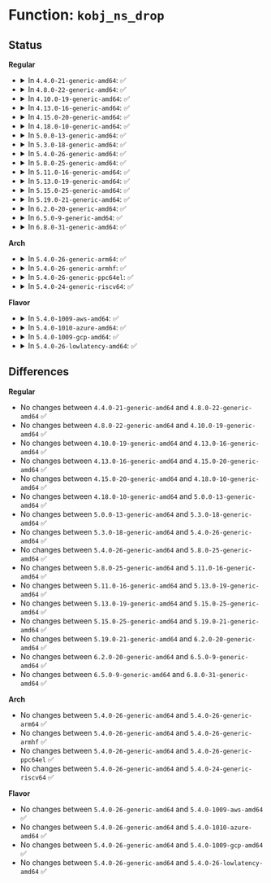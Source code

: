 # Function: <code>kobj_ns_drop</code>

## Status
<b>Regular</b>
<ul>
<li>
<details>
<summary>In <code>4.4.0-21-generic-amd64</code>: ✅</summary>

```c
void kobj_ns_drop(enum kobj_ns_type type, void * ns)
```

```json
{
  "name": "kobj_ns_drop",
  "collision_type": "Unique Global",
  "inline_type": "No",
  "funcs": [
    {
      "addr": 18446744071582959648,
      "name": "kobj_ns_drop",
      "external": true,
      "loc": "lib/kobject.c:1065",
      "file": "lib/kobject.c",
      "inline": "seen, unknown",
      "caller_inline": [],
      "caller_func": [
        "fs/sysfs/mount.c:sysfs_kill_sb",
        "fs/sysfs/mount.c:sysfs_mount"
      ]
    }
  ],
  "symbols": [
    {
      "addr": 18446744071582959648,
      "name": "kobj_ns_drop",
      "section": ".text",
      "bind": "STB_GLOBAL",
      "size": 76
    }
  ]
}
```
</details>
</li>
<li>
<details>
<summary>In <code>4.8.0-22-generic-amd64</code>: ✅</summary>

```c
void kobj_ns_drop(enum kobj_ns_type type, void * ns)
```

```json
{
  "name": "kobj_ns_drop",
  "collision_type": "Unique Global",
  "inline_type": "No",
  "funcs": [
    {
      "addr": 18446744071583247072,
      "name": "kobj_ns_drop",
      "external": true,
      "loc": "lib/kobject.c:1066",
      "file": "lib/kobject.c",
      "inline": "seen, unknown",
      "caller_inline": [],
      "caller_func": [
        "fs/sysfs/mount.c:sysfs_kill_sb",
        "fs/sysfs/mount.c:sysfs_mount"
      ]
    }
  ],
  "symbols": [
    {
      "addr": 18446744071583247072,
      "name": "kobj_ns_drop",
      "section": ".text",
      "bind": "STB_GLOBAL",
      "size": 76
    }
  ]
}
```
</details>
</li>
<li>
<details>
<summary>In <code>4.10.0-19-generic-amd64</code>: ✅</summary>

```c
void kobj_ns_drop(enum kobj_ns_type type, void * ns)
```

```json
{
  "name": "kobj_ns_drop",
  "collision_type": "Unique Global",
  "inline_type": "No",
  "funcs": [
    {
      "addr": 18446744071583362384,
      "name": "kobj_ns_drop",
      "external": true,
      "loc": "lib/kobject.c:1066",
      "file": "lib/kobject.c",
      "inline": "seen, unknown",
      "caller_inline": [],
      "caller_func": [
        "fs/sysfs/mount.c:sysfs_kill_sb",
        "fs/sysfs/mount.c:sysfs_mount"
      ]
    }
  ],
  "symbols": [
    {
      "addr": 18446744071583362384,
      "name": "kobj_ns_drop",
      "section": ".text",
      "bind": "STB_GLOBAL",
      "size": 76
    }
  ]
}
```
</details>
</li>
<li>
<details>
<summary>In <code>4.13.0-16-generic-amd64</code>: ✅</summary>

```c
void kobj_ns_drop(enum kobj_ns_type type, void * ns)
```

```json
{
  "name": "kobj_ns_drop",
  "collision_type": "Unique Global",
  "inline_type": "No",
  "funcs": [
    {
      "addr": 18446744071588212624,
      "name": "kobj_ns_drop",
      "external": true,
      "loc": "lib/kobject.c:1069",
      "file": "lib/kobject.c",
      "inline": "seen, unknown",
      "caller_inline": [],
      "caller_func": [
        "fs/sysfs/mount.c:sysfs_kill_sb",
        "fs/sysfs/mount.c:sysfs_mount"
      ]
    }
  ],
  "symbols": [
    {
      "addr": 18446744071588212624,
      "name": "kobj_ns_drop",
      "section": ".text",
      "bind": "STB_GLOBAL",
      "size": 76
    }
  ]
}
```
</details>
</li>
<li>
<details>
<summary>In <code>4.15.0-20-generic-amd64</code>: ✅</summary>

```c
void kobj_ns_drop(enum kobj_ns_type type, void * ns)
```

```json
{
  "name": "kobj_ns_drop",
  "collision_type": "Unique Global",
  "inline_type": "No",
  "funcs": [
    {
      "addr": 18446744071588762208,
      "name": "kobj_ns_drop",
      "external": true,
      "loc": "lib/kobject.c:1069",
      "file": "lib/kobject.c",
      "inline": "seen, unknown",
      "caller_inline": [],
      "caller_func": [
        "fs/sysfs/mount.c:sysfs_kill_sb",
        "fs/sysfs/mount.c:sysfs_mount"
      ]
    }
  ],
  "symbols": [
    {
      "addr": 18446744071588762208,
      "name": "kobj_ns_drop",
      "section": ".text",
      "bind": "STB_GLOBAL",
      "size": 79
    }
  ]
}
```
</details>
</li>
<li>
<details>
<summary>In <code>4.18.0-10-generic-amd64</code>: ✅</summary>

```c
void kobj_ns_drop(enum kobj_ns_type type, void * ns)
```

```json
{
  "name": "kobj_ns_drop",
  "collision_type": "Unique Global",
  "inline_type": "No",
  "funcs": [
    {
      "addr": 18446744071589136304,
      "name": "kobj_ns_drop",
      "external": true,
      "loc": "lib/kobject.c:1090",
      "file": "lib/kobject.c",
      "inline": "seen, unknown",
      "caller_inline": [],
      "caller_func": [
        "fs/sysfs/mount.c:sysfs_kill_sb",
        "fs/sysfs/mount.c:sysfs_mount"
      ]
    }
  ],
  "symbols": [
    {
      "addr": 18446744071589136304,
      "name": "kobj_ns_drop",
      "section": ".text",
      "bind": "STB_GLOBAL",
      "size": 79
    }
  ]
}
```
</details>
</li>
<li>
<details>
<summary>In <code>5.0.0-13-generic-amd64</code>: ✅</summary>

```c
void kobj_ns_drop(enum kobj_ns_type type, void * ns)
```

```json
{
  "name": "kobj_ns_drop",
  "collision_type": "Unique Global",
  "inline_type": "No",
  "funcs": [
    {
      "addr": 18446744071589371232,
      "name": "kobj_ns_drop",
      "external": true,
      "loc": "lib/kobject.c:1090",
      "file": "lib/kobject.c",
      "inline": "seen, unknown",
      "caller_inline": [],
      "caller_func": [
        "fs/sysfs/mount.c:sysfs_kill_sb",
        "fs/sysfs/mount.c:sysfs_mount"
      ]
    }
  ],
  "symbols": [
    {
      "addr": 18446744071589371232,
      "name": "kobj_ns_drop",
      "section": ".text",
      "bind": "STB_GLOBAL",
      "size": 79
    }
  ]
}
```
</details>
</li>
<li>
<details>
<summary>In <code>5.3.0-18-generic-amd64</code>: ✅</summary>

```c
void kobj_ns_drop(enum kobj_ns_type type, void * ns)
```

```json
{
  "name": "kobj_ns_drop",
  "collision_type": "Unique Global",
  "inline_type": "No",
  "funcs": [
    {
      "addr": 18446744071589828048,
      "name": "kobj_ns_drop",
      "external": true,
      "loc": "lib/kobject.c:1121",
      "file": "lib/kobject.c",
      "inline": "seen, unknown",
      "caller_inline": [],
      "caller_func": [
        "fs/sysfs/mount.c:sysfs_kill_sb",
        "fs/sysfs/mount.c:sysfs_fs_context_free"
      ]
    }
  ],
  "symbols": [
    {
      "addr": 18446744071589828048,
      "name": "kobj_ns_drop",
      "section": ".text",
      "bind": "STB_GLOBAL",
      "size": 79
    }
  ]
}
```
</details>
</li>
<li>
<details>
<summary>In <code>5.4.0-26-generic-amd64</code>: ✅</summary>

```c
void kobj_ns_drop(enum kobj_ns_type type, void * ns)
```

```json
{
  "name": "kobj_ns_drop",
  "collision_type": "Unique Global",
  "inline_type": "No",
  "funcs": [
    {
      "addr": 18446744071590054192,
      "name": "kobj_ns_drop",
      "external": true,
      "loc": "lib/kobject.c:1121",
      "file": "lib/kobject.c",
      "inline": "seen, unknown",
      "caller_inline": [],
      "caller_func": [
        "fs/sysfs/mount.c:sysfs_kill_sb",
        "fs/sysfs/mount.c:sysfs_fs_context_free"
      ]
    }
  ],
  "symbols": [
    {
      "addr": 18446744071590054192,
      "name": "kobj_ns_drop",
      "section": ".text",
      "bind": "STB_GLOBAL",
      "size": 79
    }
  ]
}
```
</details>
</li>
<li>
<details>
<summary>In <code>5.8.0-25-generic-amd64</code>: ✅</summary>

```c
void kobj_ns_drop(enum kobj_ns_type type, void * ns)
```

```json
{
  "name": "kobj_ns_drop",
  "collision_type": "Unique Global",
  "inline_type": "No",
  "funcs": [
    {
      "addr": 18446744071585049488,
      "name": "kobj_ns_drop",
      "external": true,
      "loc": "lib/kobject.c:1138",
      "file": "lib/kobject.c",
      "inline": "seen, unknown",
      "caller_inline": [],
      "caller_func": [
        "fs/sysfs/mount.c:sysfs_kill_sb",
        "fs/sysfs/mount.c:sysfs_fs_context_free"
      ]
    }
  ],
  "symbols": [
    {
      "addr": 18446744071585049488,
      "name": "kobj_ns_drop",
      "section": ".text",
      "bind": "STB_GLOBAL",
      "size": 79
    }
  ]
}
```
</details>
</li>
<li>
<details>
<summary>In <code>5.11.0-16-generic-amd64</code>: ✅</summary>

```c
void kobj_ns_drop(enum kobj_ns_type type, void * ns)
```

```json
{
  "name": "kobj_ns_drop",
  "collision_type": "Unique Global",
  "inline_type": "No",
  "funcs": [
    {
      "addr": 18446744071585199280,
      "name": "kobj_ns_drop",
      "external": true,
      "loc": "lib/kobject.c:1135",
      "file": "lib/kobject.c",
      "inline": "seen, unknown",
      "caller_inline": [],
      "caller_func": [
        "fs/sysfs/mount.c:sysfs_kill_sb",
        "fs/sysfs/mount.c:sysfs_fs_context_free"
      ]
    }
  ],
  "symbols": [
    {
      "addr": 18446744071585199280,
      "name": "kobj_ns_drop",
      "section": ".text",
      "bind": "STB_GLOBAL",
      "size": 79
    }
  ]
}
```
</details>
</li>
<li>
<details>
<summary>In <code>5.13.0-19-generic-amd64</code>: ✅</summary>

```c
void kobj_ns_drop(enum kobj_ns_type type, void * ns)
```

```json
{
  "name": "kobj_ns_drop",
  "collision_type": "Unique Global",
  "inline_type": "No",
  "funcs": [
    {
      "addr": 18446744071585082352,
      "name": "kobj_ns_drop",
      "external": true,
      "loc": "lib/kobject.c:1135",
      "file": "lib/kobject.c",
      "inline": "seen, unknown",
      "caller_inline": [],
      "caller_func": [
        "fs/sysfs/mount.c:sysfs_kill_sb",
        "fs/sysfs/mount.c:sysfs_fs_context_free"
      ]
    }
  ],
  "symbols": [
    {
      "addr": 18446744071585082352,
      "name": "kobj_ns_drop",
      "section": ".text",
      "bind": "STB_GLOBAL",
      "size": 79
    }
  ]
}
```
</details>
</li>
<li>
<details>
<summary>In <code>5.15.0-25-generic-amd64</code>: ✅</summary>

```c
void kobj_ns_drop(enum kobj_ns_type type, void * ns)
```

```json
{
  "name": "kobj_ns_drop",
  "collision_type": "Unique Global",
  "inline_type": "No",
  "funcs": [
    {
      "addr": 18446744071585529296,
      "name": "kobj_ns_drop",
      "external": true,
      "loc": "lib/kobject.c:1135",
      "file": "lib/kobject.c",
      "inline": "seen, unknown",
      "caller_inline": [],
      "caller_func": [
        "fs/sysfs/mount.c:sysfs_kill_sb",
        "fs/sysfs/mount.c:sysfs_fs_context_free"
      ]
    }
  ],
  "symbols": [
    {
      "addr": 18446744071585529296,
      "name": "kobj_ns_drop",
      "section": ".text",
      "bind": "STB_GLOBAL",
      "size": 79
    }
  ]
}
```
</details>
</li>
<li>
<details>
<summary>In <code>5.19.0-21-generic-amd64</code>: ✅</summary>

```c
void kobj_ns_drop(enum kobj_ns_type type, void * ns)
```

```json
{
  "name": "kobj_ns_drop",
  "collision_type": "Unique Global",
  "inline_type": "No",
  "funcs": [
    {
      "addr": 18446744071586682064,
      "name": "kobj_ns_drop",
      "external": true,
      "loc": "lib/kobject.c:1103",
      "file": "lib/kobject.c",
      "inline": "seen, unknown",
      "caller_inline": [],
      "caller_func": [
        "fs/sysfs/mount.c:sysfs_kill_sb",
        "fs/sysfs/mount.c:sysfs_fs_context_free"
      ]
    }
  ],
  "symbols": [
    {
      "addr": 18446744071586682064,
      "name": "kobj_ns_drop",
      "section": ".text",
      "bind": "STB_GLOBAL",
      "size": 87
    }
  ]
}
```
</details>
</li>
<li>
<details>
<summary>In <code>6.2.0-20-generic-amd64</code>: ✅</summary>

```c
void kobj_ns_drop(enum kobj_ns_type type, void * ns)
```

```json
{
  "name": "kobj_ns_drop",
  "collision_type": "Unique Global",
  "inline_type": "No",
  "funcs": [
    {
      "addr": 18446744071595762608,
      "name": "kobj_ns_drop",
      "external": true,
      "loc": "lib/kobject.c:1118",
      "file": "lib/kobject.c",
      "inline": "seen, unknown",
      "caller_inline": [],
      "caller_func": [
        "fs/sysfs/mount.c:sysfs_kill_sb",
        "fs/sysfs/mount.c:sysfs_fs_context_free"
      ]
    }
  ],
  "symbols": [
    {
      "addr": 18446744071595762608,
      "name": "kobj_ns_drop",
      "section": ".text",
      "bind": "STB_GLOBAL",
      "size": 87
    }
  ]
}
```
</details>
</li>
<li>
<details>
<summary>In <code>6.5.0-9-generic-amd64</code>: ✅</summary>

```c
void kobj_ns_drop(enum kobj_ns_type type, void * ns)
```

```json
{
  "name": "kobj_ns_drop",
  "collision_type": "Unique Global",
  "inline_type": "No",
  "funcs": [
    {
      "addr": 18446744071596286992,
      "name": "kobj_ns_drop",
      "external": true,
      "loc": "lib/kobject.c:1119",
      "file": "lib/kobject.c",
      "inline": "seen, unknown",
      "caller_inline": [],
      "caller_func": [
        "fs/sysfs/mount.c:sysfs_kill_sb",
        "fs/sysfs/mount.c:sysfs_fs_context_free"
      ]
    }
  ],
  "symbols": [
    {
      "addr": 18446744071596286992,
      "name": "kobj_ns_drop",
      "section": ".text",
      "bind": "STB_GLOBAL",
      "size": 87
    }
  ]
}
```
</details>
</li>
<li>
<details>
<summary>In <code>6.8.0-31-generic-amd64</code>: ✅</summary>

```c
void kobj_ns_drop(enum kobj_ns_type type, void * ns)
```

```json
{
  "name": "kobj_ns_drop",
  "collision_type": "Unique Global",
  "inline_type": "No",
  "funcs": [
    {
      "addr": 18446744071597171856,
      "name": "kobj_ns_drop",
      "external": true,
      "loc": "lib/kobject.c:1123",
      "file": "lib/kobject.c",
      "inline": "seen, unknown",
      "caller_inline": [],
      "caller_func": [
        "fs/sysfs/mount.c:sysfs_kill_sb",
        "fs/sysfs/mount.c:sysfs_fs_context_free"
      ]
    }
  ],
  "symbols": [
    {
      "addr": 18446744071597171856,
      "name": "kobj_ns_drop",
      "section": ".text",
      "bind": "STB_GLOBAL",
      "size": 85
    }
  ]
}
```
</details>
</li>
</ul>
<b>Arch</b>
<ul>
<li>
<details>
<summary>In <code>5.4.0-26-generic-arm64</code>: ✅</summary>

```c
void kobj_ns_drop(enum kobj_ns_type type, void * ns)
```

```json
{
  "name": "kobj_ns_drop",
  "collision_type": "Unique Global",
  "inline_type": "No",
  "funcs": [
    {
      "addr": 18446603336503830672,
      "name": "kobj_ns_drop",
      "external": true,
      "loc": "lib/kobject.c:1121",
      "file": "lib/kobject.c",
      "inline": "seen, unknown",
      "caller_inline": [],
      "caller_func": [
        "fs/sysfs/mount.c:sysfs_kill_sb",
        "fs/sysfs/mount.c:sysfs_fs_context_free"
      ]
    }
  ],
  "symbols": [
    {
      "addr": 18446603336503830672,
      "name": "kobj_ns_drop",
      "section": ".text",
      "bind": "STB_GLOBAL",
      "size": 200
    }
  ]
}
```
</details>
</li>
<li>
<details>
<summary>In <code>5.4.0-26-generic-armhf</code>: ✅</summary>

```c
void kobj_ns_drop(enum kobj_ns_type type, void * ns)
```

```json
{
  "name": "kobj_ns_drop",
  "collision_type": "Unique Global",
  "inline_type": "No",
  "funcs": [
    {
      "addr": 3236449712,
      "name": "kobj_ns_drop",
      "external": true,
      "loc": "lib/kobject.c:1121",
      "file": "lib/kobject.c",
      "inline": "seen, unknown",
      "caller_inline": [],
      "caller_func": [
        "fs/sysfs/mount.c:sysfs_kill_sb",
        "fs/sysfs/mount.c:sysfs_fs_context_free"
      ]
    }
  ],
  "symbols": [
    {
      "addr": 3236449712,
      "name": "kobj_ns_drop",
      "section": ".text",
      "bind": "STB_GLOBAL",
      "size": 108
    }
  ]
}
```
</details>
</li>
<li>
<details>
<summary>In <code>5.4.0-26-generic-ppc64el</code>: ✅</summary>

```c
void kobj_ns_drop(enum kobj_ns_type type, void * ns)
```

```json
{
  "name": "kobj_ns_drop",
  "collision_type": "Unique Global",
  "inline_type": "No",
  "funcs": [
    {
      "addr": 13835058055297679296,
      "name": "kobj_ns_drop",
      "external": true,
      "loc": "lib/kobject.c:1121",
      "file": "lib/kobject.c",
      "inline": "seen, unknown",
      "caller_inline": [],
      "caller_func": [
        "fs/sysfs/mount.c:sysfs_kill_sb",
        "fs/sysfs/mount.c:sysfs_fs_context_free"
      ]
    }
  ],
  "symbols": [
    {
      "addr": 13835058055297679296,
      "name": "kobj_ns_drop",
      "section": ".text",
      "bind": "STB_GLOBAL",
      "size": 268
    }
  ]
}
```
</details>
</li>
<li>
<details>
<summary>In <code>5.4.0-24-generic-riscv64</code>: ✅</summary>

```c
void kobj_ns_drop(enum kobj_ns_type type, void * ns)
```

```json
{
  "name": "kobj_ns_drop",
  "collision_type": "Unique Global",
  "inline_type": "No",
  "funcs": [
    {
      "addr": 18446743936279723652,
      "name": "kobj_ns_drop",
      "external": true,
      "loc": "lib/kobject.c:1121",
      "file": "lib/kobject.c",
      "inline": "seen, unknown",
      "caller_inline": [],
      "caller_func": [
        "fs/sysfs/mount.c:sysfs_kill_sb",
        "fs/sysfs/mount.c:sysfs_fs_context_free"
      ]
    }
  ],
  "symbols": [
    {
      "addr": 18446743936279723652,
      "name": "kobj_ns_drop",
      "section": ".text",
      "bind": "STB_GLOBAL",
      "size": 138
    }
  ]
}
```
</details>
</li>
</ul>
<b>Flavor</b>
<ul>
<li>
<details>
<summary>In <code>5.4.0-1009-aws-amd64</code>: ✅</summary>

```c
void kobj_ns_drop(enum kobj_ns_type type, void * ns)
```

```json
{
  "name": "kobj_ns_drop",
  "collision_type": "Unique Global",
  "inline_type": "No",
  "funcs": [
    {
      "addr": 18446744071589656448,
      "name": "kobj_ns_drop",
      "external": true,
      "loc": "lib/kobject.c:1121",
      "file": "lib/kobject.c",
      "inline": "seen, unknown",
      "caller_inline": [],
      "caller_func": [
        "fs/sysfs/mount.c:sysfs_kill_sb",
        "fs/sysfs/mount.c:sysfs_fs_context_free"
      ]
    }
  ],
  "symbols": [
    {
      "addr": 18446744071589656448,
      "name": "kobj_ns_drop",
      "section": ".text",
      "bind": "STB_GLOBAL",
      "size": 79
    }
  ]
}
```
</details>
</li>
<li>
<details>
<summary>In <code>5.4.0-1010-azure-amd64</code>: ✅</summary>

```c
void kobj_ns_drop(enum kobj_ns_type type, void * ns)
```

```json
{
  "name": "kobj_ns_drop",
  "collision_type": "Unique Global",
  "inline_type": "No",
  "funcs": [
    {
      "addr": 18446744071589382272,
      "name": "kobj_ns_drop",
      "external": true,
      "loc": "lib/kobject.c:1121",
      "file": "lib/kobject.c",
      "inline": "seen, unknown",
      "caller_inline": [],
      "caller_func": [
        "fs/sysfs/mount.c:sysfs_kill_sb",
        "fs/sysfs/mount.c:sysfs_fs_context_free"
      ]
    }
  ],
  "symbols": [
    {
      "addr": 18446744071589382272,
      "name": "kobj_ns_drop",
      "section": ".text",
      "bind": "STB_GLOBAL",
      "size": 79
    }
  ]
}
```
</details>
</li>
<li>
<details>
<summary>In <code>5.4.0-1009-gcp-amd64</code>: ✅</summary>

```c
void kobj_ns_drop(enum kobj_ns_type type, void * ns)
```

```json
{
  "name": "kobj_ns_drop",
  "collision_type": "Unique Global",
  "inline_type": "No",
  "funcs": [
    {
      "addr": 18446744071590099824,
      "name": "kobj_ns_drop",
      "external": true,
      "loc": "lib/kobject.c:1121",
      "file": "lib/kobject.c",
      "inline": "seen, unknown",
      "caller_inline": [],
      "caller_func": [
        "fs/sysfs/mount.c:sysfs_kill_sb",
        "fs/sysfs/mount.c:sysfs_fs_context_free"
      ]
    }
  ],
  "symbols": [
    {
      "addr": 18446744071590099824,
      "name": "kobj_ns_drop",
      "section": ".text",
      "bind": "STB_GLOBAL",
      "size": 79
    }
  ]
}
```
</details>
</li>
<li>
<details>
<summary>In <code>5.4.0-26-lowlatency-amd64</code>: ✅</summary>

```c
void kobj_ns_drop(enum kobj_ns_type type, void * ns)
```

```json
{
  "name": "kobj_ns_drop",
  "collision_type": "Unique Global",
  "inline_type": "No",
  "funcs": [
    {
      "addr": 18446744071590149728,
      "name": "kobj_ns_drop",
      "external": true,
      "loc": "lib/kobject.c:1121",
      "file": "lib/kobject.c",
      "inline": "seen, unknown",
      "caller_inline": [],
      "caller_func": [
        "fs/sysfs/mount.c:sysfs_kill_sb",
        "fs/sysfs/mount.c:sysfs_fs_context_free"
      ]
    }
  ],
  "symbols": [
    {
      "addr": 18446744071590149728,
      "name": "kobj_ns_drop",
      "section": ".text",
      "bind": "STB_GLOBAL",
      "size": 77
    }
  ]
}
```
</details>
</li>
</ul>

## Differences
<b>Regular</b>
<ul>
<li>
No changes between <code>4.4.0-21-generic-amd64</code> and <code>4.8.0-22-generic-amd64</code> ✅
</li>
<li>
No changes between <code>4.8.0-22-generic-amd64</code> and <code>4.10.0-19-generic-amd64</code> ✅
</li>
<li>
No changes between <code>4.10.0-19-generic-amd64</code> and <code>4.13.0-16-generic-amd64</code> ✅
</li>
<li>
No changes between <code>4.13.0-16-generic-amd64</code> and <code>4.15.0-20-generic-amd64</code> ✅
</li>
<li>
No changes between <code>4.15.0-20-generic-amd64</code> and <code>4.18.0-10-generic-amd64</code> ✅
</li>
<li>
No changes between <code>4.18.0-10-generic-amd64</code> and <code>5.0.0-13-generic-amd64</code> ✅
</li>
<li>
No changes between <code>5.0.0-13-generic-amd64</code> and <code>5.3.0-18-generic-amd64</code> ✅
</li>
<li>
No changes between <code>5.3.0-18-generic-amd64</code> and <code>5.4.0-26-generic-amd64</code> ✅
</li>
<li>
No changes between <code>5.4.0-26-generic-amd64</code> and <code>5.8.0-25-generic-amd64</code> ✅
</li>
<li>
No changes between <code>5.8.0-25-generic-amd64</code> and <code>5.11.0-16-generic-amd64</code> ✅
</li>
<li>
No changes between <code>5.11.0-16-generic-amd64</code> and <code>5.13.0-19-generic-amd64</code> ✅
</li>
<li>
No changes between <code>5.13.0-19-generic-amd64</code> and <code>5.15.0-25-generic-amd64</code> ✅
</li>
<li>
No changes between <code>5.15.0-25-generic-amd64</code> and <code>5.19.0-21-generic-amd64</code> ✅
</li>
<li>
No changes between <code>5.19.0-21-generic-amd64</code> and <code>6.2.0-20-generic-amd64</code> ✅
</li>
<li>
No changes between <code>6.2.0-20-generic-amd64</code> and <code>6.5.0-9-generic-amd64</code> ✅
</li>
<li>
No changes between <code>6.5.0-9-generic-amd64</code> and <code>6.8.0-31-generic-amd64</code> ✅
</li>
</ul>
<b>Arch</b>
<ul>
<li>
No changes between <code>5.4.0-26-generic-amd64</code> and <code>5.4.0-26-generic-arm64</code> ✅
</li>
<li>
No changes between <code>5.4.0-26-generic-amd64</code> and <code>5.4.0-26-generic-armhf</code> ✅
</li>
<li>
No changes between <code>5.4.0-26-generic-amd64</code> and <code>5.4.0-26-generic-ppc64el</code> ✅
</li>
<li>
No changes between <code>5.4.0-26-generic-amd64</code> and <code>5.4.0-24-generic-riscv64</code> ✅
</li>
</ul>
<b>Flavor</b>
<ul>
<li>
No changes between <code>5.4.0-26-generic-amd64</code> and <code>5.4.0-1009-aws-amd64</code> ✅
</li>
<li>
No changes between <code>5.4.0-26-generic-amd64</code> and <code>5.4.0-1010-azure-amd64</code> ✅
</li>
<li>
No changes between <code>5.4.0-26-generic-amd64</code> and <code>5.4.0-1009-gcp-amd64</code> ✅
</li>
<li>
No changes between <code>5.4.0-26-generic-amd64</code> and <code>5.4.0-26-lowlatency-amd64</code> ✅
</li>
</ul>
